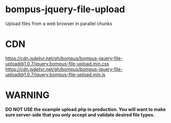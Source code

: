 # bompus-jquery-file-upload

Upload files from a web browser in parallel chunks

# CDN

https://cdn.jsdelivr.net/gh/bompus/bompus-jquery-file-upload@1.0.7/jquery.bompus-file-upload.min.css
https://cdn.jsdelivr.net/gh/bompus/bompus-jquery-file-upload@1.0.7/jquery.bompus-file-upload.min.js

# WARNING

**DO NOT USE the example upload.php in production. You will want to make sure server-side that you only accept and validate desired file types.**
